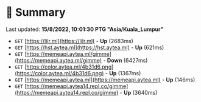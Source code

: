 # 📖 Summary
Last updated: **15/8/2022, 10:01:30 PTG "Asia/Kuala_Lumpur"**

- `GET` [https://lilr.ml](https://lilr.ml) - **Up** (2683ms)
- `GET` [https://hst.aytea.ml](https://hst.aytea.ml) - **Up** (621ms)
- `GET` [https://memeapi.aytea.ml/gimme](https://memeapi.aytea.ml/gimme) - **Down** (6427ms)
- `GET` [https://color.aytea.ml/4b31d6.png](https://color.aytea.ml/4b31d6.png) - **Up** (1367ms)
- `GET` [https://memeapi.aytea.ml](https://memeapi.aytea.ml) - **Up** (146ms)
- `GET` [https://memeapi.aytea14.repl.co/gimme](https://memeapi.aytea14.repl.co/gimme) - **Up** (3640ms)
